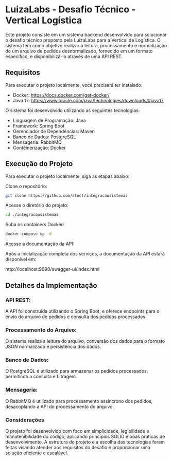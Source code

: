 # LuizaLabs - Desafio Técnico - Vertical Logística

Este projeto consiste em um sistema backend desenvolvido para solucionar o desafio técnico proposto pela LuizaLabs para a Vertical de Logística. O sistema tem como objetivo realizar a leitura, processamento e normalização de um arquivo de pedidos desnormalizado, fornecido em um formato específico, e disponibilizá-lo através de uma API REST.

## Requisitos
Para executar o projeto localmente, você precisará ter instalado:

- Docker: https://docs.docker.com/get-docker/
- Java 17: https://www.oracle.com/java/technologies/downloads/#java17

O sistema foi desenvolvido utilizando as seguintes tecnologias:

- Linguagem de Programação: Java
- Framework: Spring Boot
- Gerenciador de Dependências: Maven
- Banco de Dados: PostgreSQL
- Mensageria: RabbitMQ
- Contêinerização: Docker

## Execução do Projeto
Para executar o projeto localmente, siga as etapas abaixo:

Clone o repositório:
```bash    
git clone https://github.com/atocf/integracaosistemas
```

Acesse o diretório do projeto:
```bash    
cd ./integracaosistemas
```

Suba os containers Docker:
```bash 
docker-compose up -d
```

Acesse a documentação da API:

Após a inicialização completa dos serviços, a documentação da API estará disponível em:

http://localhost:9090/swagger-ui/index.html

## Detalhes da Implementação
### API REST: 
A API foi construída utilizando o Spring Boot, e oferece endpoints para o envio do arquivo de pedidos e consulta dos pedidos processados.

### Processamento do Arquivo: 
O sistema realiza a leitura do arquivo, conversão dos dados para o formato JSON normalizado e persistência dos dados.

### Banco de Dados: 
O PostgreSQL é utilizado para armazenar os pedidos processados, permitindo a consulta e filtragem.

### Mensageria: 
O RabbitMQ é utilizado para processamento assíncrono dos pedidos, desacoplando a API do processamento do arquivo.

### Considerações
O projeto foi desenvolvido com foco em simplicidade, legibilidade e manutenibilidade do código, aplicando princípios SOLID e boas práticas de desenvolvimento. A estrutura do projeto e a escolha das tecnologias foram feitas visando atender aos requisitos do desafio e proporcionar uma solução eficiente e escalável.